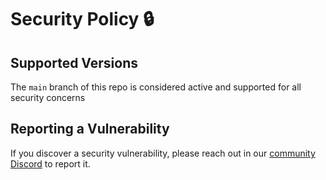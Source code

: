# Security Policy 🔒

## Supported Versions

The `main` branch of this repo is considered active and supported for all security concerns

## Reporting a Vulnerability

If you discover a security vulnerability, please reach out in our [community Discord](https://discord.gg/XPAsKGHSzH) to report it.
